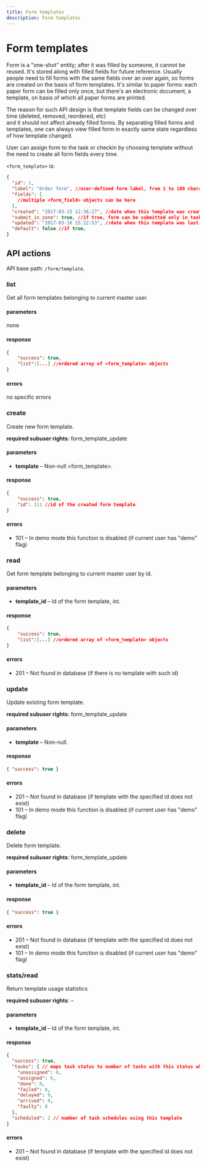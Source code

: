```yaml
---
title: Form templates
description: Form templates
---
```


# Form templates

Form is a "one-shot" entity; after it was filled by someone, it cannot be reused. It's stored along with filled fields 
for future reference. Usually people need to fill forms with the same fields over an over again, so forms are created on
 the basis of form templates. It's similar to paper forms: each paper form can be filled only once, but there's an 
 electronic document, a template, on basis of which all paper forms are printed.  
 
 The reason for such API design is that template fields can be changed over time (deleted, removed, reordered, etc)  
 and it should not affect already filled forms. By separating filled forms and templates, one can always view filled form 
 in exactly same state regardless of how template changed.
 
User can assign form to the task or checkin by choosing template without the need to create all form fields every time.

`<form_template>` is:
```json
{
  "id": 1,
  "label": "Order form", //user-defined form label, from 1 to 100 characters
  "fields": [
    //multiple <form_field> objects can be here
  ],
  "created": "2017-03-15 12:36:27", //date when this template was created. Read-only field
  "submit_in_zone": true, //if true, form can be submitted only in task zone
  "updated": "2017-03-16 15:22:53", //date when this template was last modified. Read-only field
  "default": false //if true,
}
```

## API actions

API base path: `/form/template`.

### list

Get all form templates belonging to current master user.

#### parameters

none

#### response

```json
{
    "success": true,
    "list":[...] //ordered array of <form_template> objects
}
```

#### errors

no specific errors

### create

Create new form template.

**required subuser rights**: form\_template\_update

#### parameters

*   **template** – Non-null <form_template>.

#### response

```json
{
    "success": true,
    "id": 111 //id of the created form template
}
```

#### errors

*   101 – In demo mode this function is disabled (if current user has "demo" flag)


### read

Get form template belonging to current master user by id.

#### parameters

*   **template_id** – Id of the form template, int.

#### response

```json
{
    "success": true,
    "list":[...] //ordered array of <form_template> objects
}
```

#### errors

*   201 – Not found in database (if there is no template with such id)


### update

Update existing form template.

**required subuser rights**: form\_template\_update

#### parameters

*   **template** – Non-null.

#### response

```json
{ "success": true }
```

#### errors

*   201 – Not found in database (if template with the specified id does not exist)
*   101 – In demo mode this function is disabled (if current user has "demo" flag)


### delete

Delete form template.

**required subuser rights**: form\_template\_update

#### parameters

*   **template_id** – Id of the form template, int.

#### response

```json
{ "success": true }
```

#### errors

*   201 – Not found in database (if template with the specified id does not exist)
*   101 – In demo mode this function is disabled (if current user has "demo" flag)


### stats/read

Return template usage statistics

**required subuser rights**: –

#### parameters

*   **template_id** – Id of the form template, int.

#### response

```json
{
  "success": true,
  "tasks": { // maps task status to number of tasks with this status which use specified template
    "unassigned": 0,
    "assigned": 6,
    "done": 0,
    "failed": 0,
    "delayed": 9,
    "arrived": 0,
    "faulty": 0
  },
  "scheduled": 2 // number of task schedules using this template
}
```

#### errors

*   201 – Not found in database (if template with the specified id does not exist)
